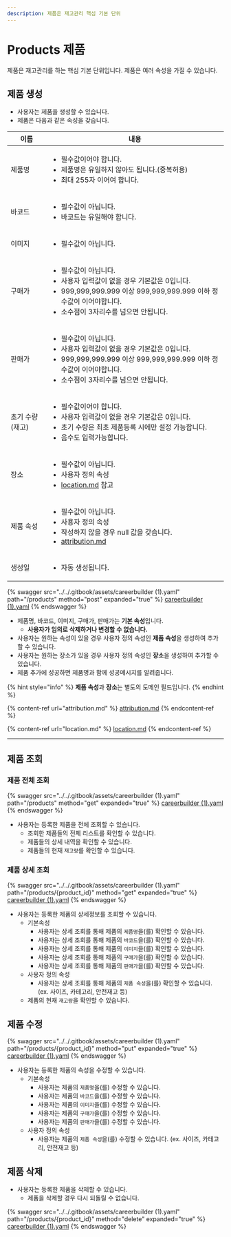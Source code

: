 ```yaml
---
description: 제품은 재고관리 핵심 기본 단위
---
```


# Products 제품

제품은 재고관리를 하는 핵심 기본 단위입니다. 제품은 여러 속성을 가질 수 있습니다.



## 제품 생성

* 사용자는 제품을 생성할 수 있습니다.
* 제품은 다음과 같은 속성을 갖습니다.

<table data-view="cards" data-full-width="false"><thead><tr><th>이름</th><th>내용</th></tr></thead><tbody><tr><td>제품명</td><td><ul><li>필수값이어야 합니다.</li><li>제품명은 유일하지 않아도 됩니다.(중복허용)</li><li>최대 255자 이어여 합니다.</li></ul></td></tr><tr><td>바코드</td><td><ul><li>필수값이 아닙니다.</li><li>바코드는 유일해야 합니다.</li></ul></td></tr><tr><td>이미지</td><td><ul><li>필수값이 아닙니다.</li></ul></td></tr><tr><td>구매가</td><td><ul><li>필수값이 아닙니다.</li><li>사용자 입력값이 없을 경우 기본값은 0입니다.</li><li>999,999,999.999 이상 999,999,999.999 이하 정수값이 이어야합니다.</li><li>소수점이 3자리수를 넘으면 안됩니다.</li></ul></td></tr><tr><td>판매가</td><td><ul><li>필수값이 아닙니다.</li><li>사용자 입력값이 없을 경우 기본값은 0입니다.</li><li>999,999,999.999 이상 999,999,999.999 이하 정수값이 이어야합니다.</li><li>소수점이 3자리수를 넘으면 안됩니다.</li></ul></td></tr><tr><td>초기 수량(재고)</td><td><ul><li>필수값이어야 합니다.</li><li>사용자 입력값이 없을 경우 기본값은 0입니다.</li><li>초기 수량은 최초 제품등록 시에만 설정 가능합니다.</li><li>음수도 입력가능합니다.</li></ul></td></tr><tr><td>장소</td><td><ul><li>필수값이 아닙니다.</li><li>사용자 정의 속성</li><li><a data-mention href="location.md">location.md</a> 참고</li></ul></td></tr><tr><td>제품 속성</td><td><p></p><ul><li>필수값이 아닙니다.</li><li>사용자 정의 속성</li><li>작성하지 않을 경우 null 값을 갖습니다.</li><li><a data-mention href="attribution.md">attribution.md</a></li></ul></td></tr><tr><td>생성일</td><td><p></p><ul><li>자동 생성됩니다.</li></ul></td></tr></tbody></table>

{% swagger src="../../.gitbook/assets/careerbuilder (1).yaml" path="/products" method="post" expanded="true" %}
[careerbuilder (1).yaml](<../../.gitbook/assets/careerbuilder (1).yaml>)
{% endswagger %}

* 제품명, 바코드, 이미지, 구매가, 판매가는 **기본 속성**입니다.
  * **사용자가 임의로 삭제하거나 변경할 수 없습니다.**
* 사용자는 원하는 속성이 있을 경우 사용자 정의 속성인 **제품 속성**을 생성하여 추가할 수 있습니다.
* 사용자는 원하는 장소가 있을 경우 사용자 정의 속성인 **장소**을 생성하여 추가할 수 있습니다.
* 제품 추가에 성공하면 제품명과 함께 성공메시지를 알려줍니다.



{% hint style="info" %}
**제품 속성**과 **장소**는 별도의 도메인 필드입니다.
{% endhint %}

{% content-ref url="attribution.md" %}
[attribution.md](attribution.md)
{% endcontent-ref %}

{% content-ref url="location.md" %}
[location.md](location.md)
{% endcontent-ref %}

***

## 제품 조회

### 제품 전체 조회

{% swagger src="../../.gitbook/assets/careerbuilder (1).yaml" path="/products" method="get" expanded="true" %}
[careerbuilder (1).yaml](<../../.gitbook/assets/careerbuilder (1).yaml>)
{% endswagger %}

* 사용자는 등록한 제품을 전체 조회할 수 있습니다.
  * 조회한 제품들의 전체 리스트를 확인할 수 있습니다.
  * 제품들의 상세 내역을 확인할 수 있습니다.
  * 제품들의 현재 `재고량`를 확인할 수 있습니다.

### 제품 상세 조회

{% swagger src="../../.gitbook/assets/careerbuilder (1).yaml" path="/products/{product_id}" method="get" expanded="true" %}
[careerbuilder (1).yaml](<../../.gitbook/assets/careerbuilder (1).yaml>)
{% endswagger %}

* 사용자는 등록한 제품의 상세정보를 조회할 수 있습니다.
  * 기본속성
    * 사용자는 상세 조회를 통해 제품의 `제품명`을(를) 확인할 수 있습니다.
    * 사용자는 상세 조회를 통해 제품의 `바코드`을(를) 확인할 수 있습니다.
    * 사용자는 상세 조회를 통해 제품의 `이미지`을(를) 확인할 수 있습니다.
    * 사용자는 상세 조회를 통해 제품의 `구매가`을(를) 확인할 수 있습니다.
    * 사용자는 상세 조회를 통해 제품의 `판매가`을(를) 확인할 수 있습니다.
  * 사용자 정의 속성
    * 사용자는 상세 조회를 통해 제품의 `제품 속성`을(를) 확인할 수 있습니다. (ex. 사이즈, 카테고리, 안전재고 등)
  * 제품의 현재 `재고량`을 확인할 수 있습니다.



## 제품 수정

{% swagger src="../../.gitbook/assets/careerbuilder (1).yaml" path="/products/{product_id}" method="put" expanded="true" %}
[careerbuilder (1).yaml](<../../.gitbook/assets/careerbuilder (1).yaml>)
{% endswagger %}

* 사용자는 등록한 제품의 속성을 수정할 수 있습니다.
  * 기본속성
    * 사용자는 제품의 `제품명`을(를) 수정할 수 있습니다.
    * 사용자는 제품의 `바코드`을(를) 수정할 수 있습니다.
    * 사용자는 제품의 `이미지`을(를) 수정할 수 있습니다.
    * 사용자는 제품의 `구매가`을(를) 수정할 수 있습니다.
    * 사용자는 제품의 `판매가`을(를) 수정할 수 있습니다.
  * 사용자 정의 속성
    * 사용자는 제품의 `제품 속성`을(를) 수정할 수 있습니다. (ex. 사이즈, 카테고리, 안전재고 등)

## 제품 삭제

* 사용자는 등록한 제품을 삭제할 수 있습니다.
  * 제품을 삭제할 경우 다시 되돌릴 수 없습니다.

{% swagger src="../../.gitbook/assets/careerbuilder (1).yaml" path="/products/{product_id}" method="delete" expanded="true" %}
[careerbuilder (1).yaml](<../../.gitbook/assets/careerbuilder (1).yaml>)
{% endswagger %}

